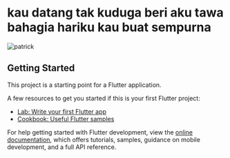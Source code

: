 # kau datang tak kuduga beri aku tawa bahagia hariku kau buat sempurna
![patrick](https://i.giphy.com/media/v1.Y2lkPTc5MGI3NjExYmg3MnB1aHJ3NzdwazR5YzhjbWZ4OTljOXRhd21mNjhvd3FwMHMxNyZlcD12MV9pbnRlcm5hbF9naWZfYnlfaWQmY3Q9Zw/l41Ym49ppcDP6iY3C/giphy.gif)

## Getting Started

This project is a starting point for a Flutter application.

A few resources to get you started if this is your first Flutter project:

- [Lab: Write your first Flutter app](https://docs.flutter.dev/get-started/codelab)
- [Cookbook: Useful Flutter samples](https://docs.flutter.dev/cookbook)

For help getting started with Flutter development, view the
[online documentation](https://docs.flutter.dev/), which offers tutorials,
samples, guidance on mobile development, and a full API reference.
